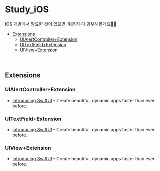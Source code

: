 # Study_iOS
iOS 개발에서 필요한 것이 있으면, 뭐든지 다 공부해볼게요💪🏻
- [Extensions](#Extensions)
  + [UIAlertController+Extension](#UIAlertController+Extension)
  + [UITextField+Extension](#UITextField+Extension)
  + [UIView+Extension](#UIView+Extension)

<br>

## Extensions

### UIAlertController+Extension

- [Introducing SwiftUI](https://developer.apple.com/tutorials/swiftui) - Create beautiful, dynamic apps faster than ever before.

### UITextField+Extension

- [Introducing SwiftUI](https://developer.apple.com/tutorials/swiftui) - Create beautiful, dynamic apps faster than ever before.

### UIView+Extension

- [Introducing SwiftUI](https://developer.apple.com/tutorials/swiftui) - Create beautiful, dynamic apps faster than ever before.
